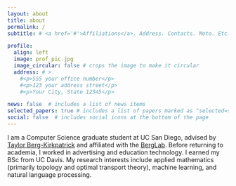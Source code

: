 ```yaml
---
layout: about
title: about
permalink: /
subtitle: # <a href='#'>Affiliations</a>. Address. Contacts. Moto. Etc.

profile:
  align: left
  image: prof_pic.jpg
  image_circular: false # crops the image to make it circular
  address: # >
    #<p>555 your office number</p>
    #<p>123 your address street</p>
    #<p>Your City, State 12345</p>

news: false  # includes a list of news items
selected_papers: true # includes a list of papers marked as "selected={true}"
social: false  # includes social icons at the bottom of the page
---
```


<!-- I am a graduate student at UC San Diego, advised by [Taylor Berg-Kirkpatrick](https://cseweb.ucsd.edu//~tberg/). My research interests include applied mathematics (primarily topology and optimal transport theory), machine learning, natural language processing, and historical linguistics. I received my BSc from UC Davis. Prior to returning to academia, I worked in the advertising and edtech industries. -->

<!-- I am a Computer Science graduate student at UC San Diego, advised by [Taylor Berg-Kirkpatrick](https://cseweb.ucsd.edu//~tberg/). Before returning to academia, I worked in advertising and education technology. I earned my BSc from UC Davis. My research interests include applied mathematics (primarily topology and optimal transport theory), machine learning, and natural language processing. -->

I am a Computer Science graduate student at UC San Diego, advised by [Taylor Berg-Kirkpatrick](https://cseweb.ucsd.edu//~tberg/) and affiliated with the [BergLab](https://icebergnlp.github.io/). Before returning to academia, I worked in advertising and education technology. I earned my BSc from UC Davis. My research interests include applied mathematics (primarily topology and optimal transport theory), machine learning, and natural language processing.

<!-- Write your biography here. Tell the world about yourself. Link to your favorite [subreddit](http://reddit.com). You can put a picture in, too. The code is already in, just name your picture `prof_pic.jpg` and put it in the `img/` folder.

Put your address / P.O. box / other info right below your picture. You can also disable any these elements by editing `profile` property of the YAML header of your `_pages/about.md`. Edit `_bibliography/papers.bib` and Jekyll will render your [publications page](/al-folio/publications/) automatically.

Link to your social media connections, too. This theme is set up to use [Font Awesome icons](http://fortawesome.github.io/Font-Awesome/) and [Academicons](https://jpswalsh.github.io/academicons/), like the ones below. Add your Facebook, Twitter, LinkedIn, Google Scholar, or just disable all of them. -->

